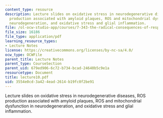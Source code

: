 ```yaml
---
content_type: resource
description: Lecture slides on oxidative stress in neurodegenerative diseases, ROS
  production associated with amyloid plaques, ROS and mitochondrial dysfunction in
  neurodegeneration, and oxidative stress and glial inflammation.
file: /ol-ocw-studio-app/courses/7-343-the-radical-consequences-of-respiration-reactive-oxygen-species-in-aging-and-disease-fall-2007/3554e0cd3a424ead2614b19fc0f2be91_lecture10.pdf
file_size: 16186
file_type: application/pdf
learning_resource_types:
- Lecture Notes
license: https://creativecommons.org/licenses/by-nc-sa/4.0/
ocw_type: OCWFile
parent_title: Lecture Notes
parent_type: CourseSection
parent_uid: 679ed906-6c72-b734-bcad-24640b5c9e1a
resourcetype: Document
title: lecture10.pdf
uid: 3554e0cd-3a42-4ead-2614-b19fc0f2be91
---
```

Lecture slides on oxidative stress in neurodegenerative diseases, ROS production associated with amyloid plaques, ROS and mitochondrial dysfunction in neurodegeneration, and oxidative stress and glial inflammation.